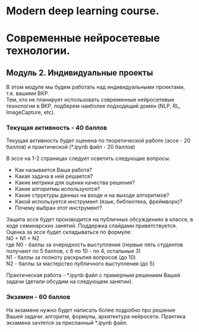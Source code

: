 # Modern deep learning course.  
# Современные нейросетевые технологии.   

## Модуль 2. Индивидуальные проекты 

В этом модуле мы будем работать над индивидуальными проектами, т.е. вашими ВКР.  
Тем, кто не планирует использовать современные нейросетевые технологии в ВКР, подберем наиболее подходящий домен (NLP, RL, ImageCapture, etc).    

### Текущая активность - 40 баллов 

Текущая активность будет оценена по теоретической работе (эссе - 20 баллов) и практической (*.ipynb файл - 20 баллов)   

В эссе на 1-2 страницах следует осветить следующие вопросы:
- Как называется Ваша работа?
- Какая задача в ней решается?
- Какие метрики для оценки качества решения?
- Какие алгоритмы используются?
- Какие структуры данных на входе и на выходе алгоритмов?
- Какой используется инструмент (язык, библиотека, фреймворк)?
- Почему выбран этот инструмент?

Защита эссе будет производится на публичных обсуждениях в классе, в ходе семинарских занятий. Поддержка слайдами приветствуется.  
Оценка за эссе будет складываться по формуле:  
N0 + N1 + N2  
где N0 - баллы за очередность выступления (первые пять студентов получают по 5 баллов, с 6 по 10 - по 4, остальные 3)  
N1 - баллы за полноту раскрытия вопросов (до 10)  
N2 - баллы за мастерство публичного выступления (до 5)  

Практическая работа - *.ipynb файл с примерным решением Вашей задачи (детали обсудим на следующем занятии).  

### Экзамен - 60 баллов 

На экзамене нужно будет написать более подробно про решение Вашей задачи: алгоритм, формулы, архитектура нейросети. 
Практика экзамена зачтется за присланный *.ipynb файл. 
